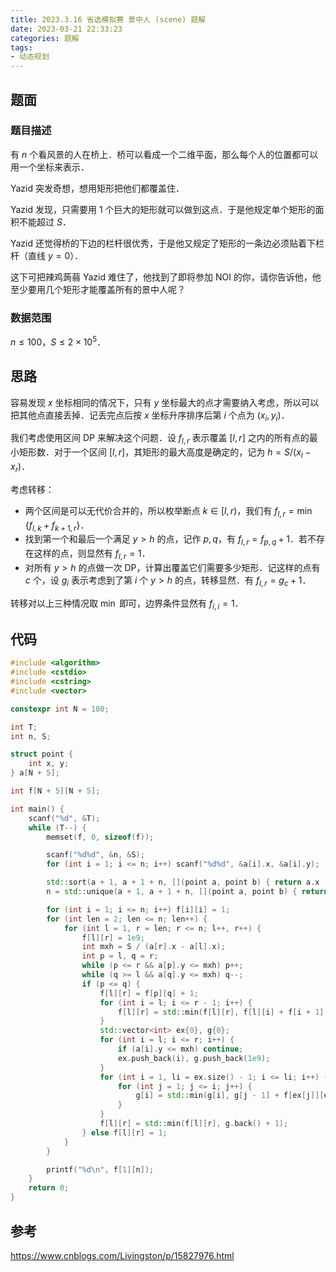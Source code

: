```yaml
---
title: 2023.3.16 省选模拟赛 景中人 (scene) 题解
date: 2023-03-21 22:33:23
categories: 题解
tags:
- 动态规划
---
```

## 题面
### 题目描述
有 $n$ 个看风景的人在桥上．桥可以看成一个二维平面，那么每个人的位置都可以用一个坐标来表示．

Yazid 突发奇想，想用矩形把他们都覆盖住．

Yazid 发现，只需要用 $1$ 个巨大的矩形就可以做到这点．于是他规定单个矩形的面积不能超过 $S$．

Yazid 还觉得桥的下边的栏杆很优秀，于是他又规定了矩形的一条边必须贴着下栏杆（直线 $y = 0$）．

这下可把辣鸡蒟蒻 Yazid 难住了，他找到了即将参加 NOI 的你，请你告诉他，他至少要用几个矩形才能覆盖所有的景中人呢？

### 数据范围
$n \le 100$，$S \le 2 \times 10^5$．

<!-- more -->

## 思路
容易发现 $x$ 坐标相同的情况下，只有 $y$ 坐标最大的点才需要纳入考虑，所以可以把其他点直接丢掉．记丢完点后按 $x$ 坐标升序排序后第 $i$ 个点为 $(x_i, y_i)$．

我们考虑使用区间 DP 来解决这个问题．设 $f_{l,r}$ 表示覆盖 $[l,r]$ 之内的所有点的最小矩形数．对于一个区间 $[l,r]$，其矩形的最大高度是确定的，记为 $h = S / (x_l - x_r)$．

考虑转移：
- 两个区间是可以无代价合并的，所以枚举断点 $k \in [l,r)$，我们有 $f_{l,r} = \min\{f_{l,k} + f_{k + 1,r}\}$．
- 找到第一个和最后一个满足 $y > h$ 的点，记作 $p,q$，有 $f_{l,r} = f_{p,q} + 1$．若不存在这样的点，则显然有 $f_{l,r} = 1$．
- 对所有 $y > h$ 的点做一次 DP，计算出覆盖它们需要多少矩形．记这样的点有 $c$ 个，设 $g_i$ 表示考虑到了第 $i$ 个 $y > h$ 的点，转移显然．有 $f_{l,r} = g_c + 1$．

转移对以上三种情况取 $\min$ 即可，边界条件显然有 $f_{i,i} = 1$．

## 代码
```cpp
#include <algorithm>
#include <cstdio>
#include <cstring>
#include <vector>

constexpr int N = 100;

int T;
int n, S;

struct point {
	int x, y;
} a[N + 5];

int f[N + 5][N + 5];

int main() {
	scanf("%d", &T);
	while (T--) {
		memset(f, 0, sizeof(f));

		scanf("%d%d", &n, &S);
		for (int i = 1; i <= n; i++) scanf("%d%d", &a[i].x, &a[i].y);

		std::sort(a + 1, a + 1 + n, [](point a, point b) { return a.x != b.x ? a.x < b.x : a.y > b.y; });
		n = std::unique(a + 1, a + 1 + n, [](point a, point b) { return a.x == b.x; }) - a - 1;

		for (int i = 1; i <= n; i++) f[i][i] = 1;
		for (int len = 2; len <= n; len++) {
			for (int l = 1, r = len; r <= n; l++, r++) {
				f[l][r] = 1e9;
				int mxh = S / (a[r].x - a[l].x);
				int p = l, q = r;
				while (p <= r && a[p].y <= mxh) p++;
				while (q >= l && a[q].y <= mxh) q--;
				if (p <= q) {
					f[l][r] = f[p][q] + 1;
					for (int i = l; i <= r - 1; i++) {
						f[l][r] = std::min(f[l][r], f[l][i] + f[i + 1][r]);
					}
					std::vector<int> ex{0}, g{0};
					for (int i = l; i <= r; i++) {
						if (a[i].y <= mxh) continue;
						ex.push_back(i), g.push_back(1e9);
					}
					for (int i = 1, li = ex.size() - 1; i <= li; i++) {
						for (int j = 1; j <= i; j++) {
							g[i] = std::min(g[i], g[j - 1] + f[ex[j]][ex[i]]);
						}
					}
					f[l][r] = std::min(f[l][r], g.back() + 1);
				} else f[l][r] = 1;
			}
		}

		printf("%d\n", f[1][n]);
	}
	return 0;
}
```

## 参考
https://www.cnblogs.com/Livingston/p/15827976.html
